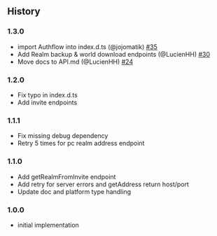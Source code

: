 ## History

### 1.3.0
* import Authflow into index.d.ts (@jojomatik) [#35](https://github.com/PrismarineJS/prismarine-realms/pull/35)
* Add Realm backup & world download endpoints (@LucienHH) [#30](https://github.com/PrismarineJS/prismarine-realms/pull/30)
* Move docs to API.md (@LucienHH) [#24](https://github.com/PrismarineJS/prismarine-realms/pull/24)

### 1.2.0
* Fix typo in index.d.ts
* Add invite endpoints

### 1.1.1
* Fix missing debug dependency
* Retry 5 times for pc realm address endpoint

### 1.1.0

* Add getRealmFromInvite endpoint
* Add retry for server errors and getAddress return host/port
* Update doc and platform type handling

### 1.0.0

* initial implementation

